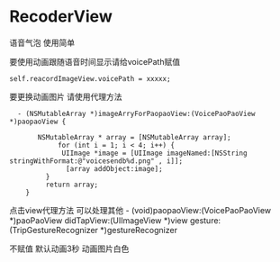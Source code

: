 # RecoderView



语音气泡  使用简单


要使用动画跟随语音时间显示请给voicePath赋值


    self.reacordImageView.voicePath = xxxxx;
    
要更换动画图片  请使用代理方法

      - (NSMutableArray *)imageArryForPaopaoView:(VoicePaoPaoView *)paopaoView {
    
           NSMutableArray * array = [NSMutableArray array];
                for (int i = 1; i < 4; i++) {
                 UIImage *image = [UIImage imageNamed:[NSString stringWithFormat:@"voicesendb%d.png" , i]];
                  [array addObject:image];
             }
             return array;
        }
        
点击view代理方法 可以处理其他
      - (void)paopaoView:(VoicePaoPaoView *)paoPaoView didTapView:(UIImageView *)view gesture:(TripGestureRecognizer                *)gestureRecognizer 

不赋值 默认动画3秒  动画图片白色
